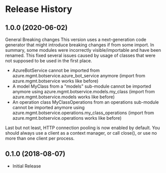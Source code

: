 # Release History

## 1.0.0 (2020-06-02)

General Breaking changes
This version uses a next-generation code generator that might introduce breaking changes if from some import. In summary, some modules were incorrectly visible/importable and have been renamed. This fixed several issues caused by usage of classes that were not supposed to be used in the first place.

* AzureBotService cannot be imported from azure.mgmt.botservice.azure_bot_service anymore (import from azure.mgmt.botservice works like before)
* A model MyClass from a "models" sub-module cannot be imported anymore using azure.mgmt.botservice.models.my_class (import from azure.mgmt.botservice.models works like before)
* An operation class MyClassOperations from an operations sub-module cannot be imported anymore using azure.mgmt.botservice.operations.my_class_operations (import from azure.mgmt.botservice.operations works like before)

Last but not least, HTTP connection pooling is now enabled by default. You should always use a client as a context manager, or call close(), or use no more than one client per process.

## 0.1.0 (2018-08-07)

  - Initial Release
